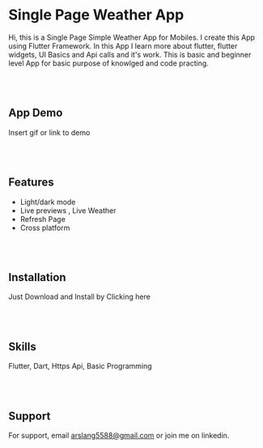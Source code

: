 
# Single Page Weather App

Hi, this is a Single Page Simple Weather App for Mobiles. I create this App using Flutter Framework. In this App I learn more about flutter, flutter widgets, UI Basics and Api calls and it's work. This is basic and beginner level App for basic purpose of knowlged and code practing.



<br><br>
## App Demo

Insert gif or link to demo

<br><br>
## Features

- Light/dark mode
- Live previews , Live Weather 
- Refresh Page
- Cross platform

<br><br>
## Installation

Just Download and Install by Clicking here


<br><br>    
## Skills
Flutter, Dart, Https Api, Basic Programming 

<br><br>
## Support

For support, email arslang5588@gmail.com or join me on linkedin.


